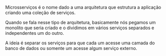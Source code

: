 Microsserviços é o nome dado a uma arquitetura que estrutura a aplicação criando uma coleção de serviços.   

Quando se fala nesse tipo de arquitetura, basicamente nós pegamos um monolito que seria criado e o dividimos em vários serviços separados e independentes um do outro.   

A ideia é separar os serviços para que cada um acesse uma camada do banco de dados ou somente um acesse algum serviço externo.